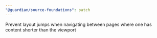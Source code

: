 ```yaml
---
"@guardian/source-foundations": patch
---
```


Prevent layout jumps when navigating between pages where one has content shorter than the viewport
